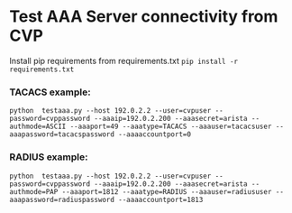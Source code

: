 # **Test AAA Server connectivity from CVP**

Install pip requirements from requirements.txt
```pip install -r requirements.txt```


### **TACACS example:**

```python  testaaa.py --host 192.0.2.2 --user=cvpuser --password=cvppassword --aaaip=192.0.2.200 --aaasecret=arista --authmode=ASCII --aaaport=49 --aaatype=TACACS --aaauser=tacacsuser --aaapassword=tacacspassword --aaaaccountport=0```


### **RADIUS example:**

```python  testaaa.py --host 192.0.2.2 --user=cvpuser --password=cvppassword --aaaip=192.0.2.200 --aaasecret=arista --authmode=PAP --aaaport=1812 --aaatype=RADIUS --aaauser=radiususer --aaapassword=radiuspassword --aaaaccountport=1813```

